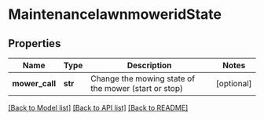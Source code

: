 # MaintenancelawnmoweridState

## Properties
Name | Type | Description | Notes
------------ | ------------- | ------------- | -------------
**mower_call** | **str** | Change the mowing state of the mower (start or stop) | [optional] 

[[Back to Model list]](../README.md#documentation-for-models) [[Back to API list]](../README.md#documentation-for-api-endpoints) [[Back to README]](../README.md)

